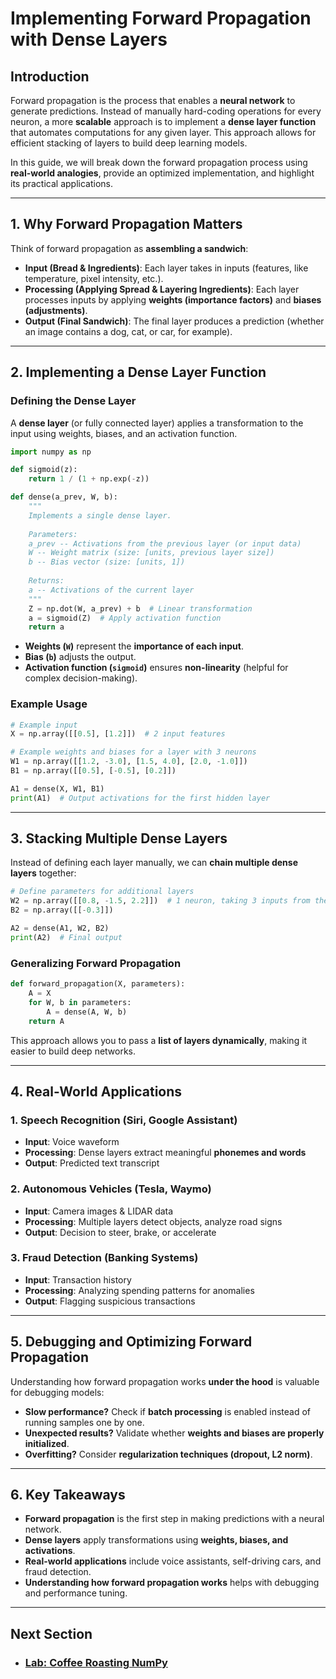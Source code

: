 # Implementing Forward Propagation with Dense Layers

## Introduction
Forward propagation is the process that enables a **neural network** to generate predictions. Instead of manually hard-coding operations for every neuron, a more **scalable** approach is to implement a **dense layer function** that automates computations for any given layer. This approach allows for efficient stacking of layers to build deep learning models.

In this guide, we will break down the forward propagation process using **real-world analogies**, provide an optimized implementation, and highlight its practical applications.

---

## 1. Why Forward Propagation Matters
Think of forward propagation as **assembling a sandwich**:
- **Input (Bread & Ingredients)**: Each layer takes in inputs (features, like temperature, pixel intensity, etc.).
- **Processing (Applying Spread & Layering Ingredients)**: Each layer processes inputs by applying **weights (importance factors)** and **biases (adjustments)**.
- **Output (Final Sandwich)**: The final layer produces a prediction (whether an image contains a dog, cat, or car, for example).

---

## 2. Implementing a Dense Layer Function
### Defining the Dense Layer
A **dense layer** (or fully connected layer) applies a transformation to the input using weights, biases, and an activation function.

```python
import numpy as np

def sigmoid(z):
    return 1 / (1 + np.exp(-z))

def dense(a_prev, W, b):
    """
    Implements a single dense layer.
    
    Parameters:
    a_prev -- Activations from the previous layer (or input data)
    W -- Weight matrix (size: [units, previous layer size])
    b -- Bias vector (size: [units, 1])
    
    Returns:
    a -- Activations of the current layer
    """
    Z = np.dot(W, a_prev) + b  # Linear transformation
    a = sigmoid(Z)  # Apply activation function
    return a
```
- **Weights (`W`)** represent the **importance of each input**.
- **Bias (`b`)** adjusts the output.
- **Activation function (`sigmoid`)** ensures **non-linearity** (helpful for complex decision-making).

### Example Usage
```python
# Example input
X = np.array([[0.5], [1.2]])  # 2 input features

# Example weights and biases for a layer with 3 neurons
W1 = np.array([[1.2, -3.0], [1.5, 4.0], [2.0, -1.0]])
B1 = np.array([[0.5], [-0.5], [0.2]])

A1 = dense(X, W1, B1)
print(A1)  # Output activations for the first hidden layer
```

---

## 3. Stacking Multiple Dense Layers
Instead of defining each layer manually, we can **chain multiple dense layers** together:

```python
# Define parameters for additional layers
W2 = np.array([[0.8, -1.5, 2.2]])  # 1 neuron, taking 3 inputs from the previous layer
B2 = np.array([[-0.3]])

A2 = dense(A1, W2, B2)
print(A2)  # Final output
```
### Generalizing Forward Propagation
```python
def forward_propagation(X, parameters):
    A = X
    for W, b in parameters:
        A = dense(A, W, b)
    return A
```
This approach allows you to pass a **list of layers dynamically**, making it easier to build deep networks.

---

## 4. Real-World Applications
### 1. **Speech Recognition (Siri, Google Assistant)**
   - **Input**: Voice waveform
   - **Processing**: Dense layers extract meaningful **phonemes and words**
   - **Output**: Predicted text transcript

### 2. **Autonomous Vehicles (Tesla, Waymo)**
   - **Input**: Camera images & LIDAR data
   - **Processing**: Multiple layers detect objects, analyze road signs
   - **Output**: Decision to steer, brake, or accelerate

### 3. **Fraud Detection (Banking Systems)**
   - **Input**: Transaction history
   - **Processing**: Analyzing spending patterns for anomalies
   - **Output**: Flagging suspicious transactions

---

## 5. Debugging and Optimizing Forward Propagation
Understanding how forward propagation works **under the hood** is valuable for debugging models:
- **Slow performance?** Check if **batch processing** is enabled instead of running samples one by one.
- **Unexpected results?** Validate whether **weights and biases are properly initialized**.
- **Overfitting?** Consider **regularization techniques (dropout, L2 norm)**.

---

## 6. Key Takeaways
- **Forward propagation** is the first step in making predictions with a neural network.
- **Dense layers** apply transformations using **weights, biases, and activations**.
- **Real-world applications** include voice assistants, self-driving cars, and fraud detection.
- **Understanding how forward propagation works** helps with debugging and performance tuning.

---
## Next Section
- ### [Lab: Coffee Roasting NumPy](Coffee_Roasting_NumPy.md)
